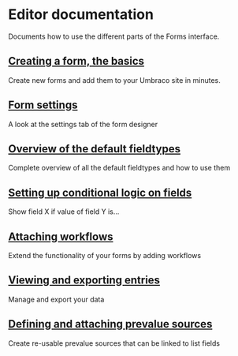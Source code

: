 # Editor documentation
Documents how to use the different parts of the Forms interface.

## [Creating a form, the basics](Creating-a-Form/index.md)

Create new forms and add them to your Umbraco site in minutes.

## [Form settings](Creating-a-form/Form-Settings)

A look at the settings tab of the form designer

## [Overview of the default fieldtypes](Creating-a-form/Fieldtypes/index.md)

Complete overview of all the default fieldtypes and how to use them

## [Setting up conditional logic on fields](Creating-a-form/Conditional-Logic/index.md)

Show field X if value of field Y is...

## [Attaching workflows](Attaching-Workflows/index.md)

Extend the functionality of your forms by adding workflows

## [Viewing and exporting entries](Viewing-and-Exporting-Entries/index.md)

Manage and export your data

## [Defining and attaching prevalue sources](Defining-and-Attaching-Prevaluesources/index.md)

Create re-usable prevalue sources that can be linked to list fields
